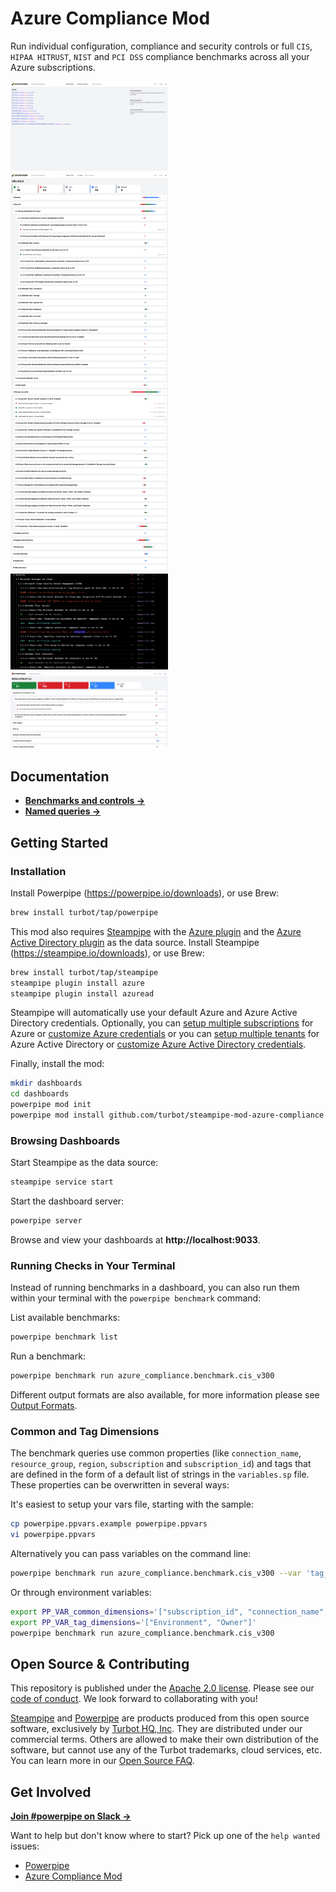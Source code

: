 # Azure Compliance Mod

Run individual configuration, compliance and security controls or full `CIS`, `HIPAA HITRUST`, `NIST` and `PCI DSS` compliance benchmarks across all your Azure subscriptions.

<img src="https://raw.githubusercontent.com/turbot/steampipe-mod-azure-compliance/main/docs/azure_compliance_dashboard.png" width="50%" type="thumbnail"/>
<img src="https://raw.githubusercontent.com/turbot/steampipe-mod-azure-compliance/main/docs/azure_cis_v300_dashboard.png" width="50%" type="thumbnail"/>
<img src="https://raw.githubusercontent.com/turbot/steampipe-mod-azure-compliance/main/docs/azure_cis_v300_console.png" width="50%" type="thumbnail"/>
<img src="https://raw.githubusercontent.com/turbot/steampipe-mod-azure-compliance/main/docs/azure_hipaa_hitrust_dashboard.png" width="50%" type="thumbnail"/>

## Documentation

- **[Benchmarks and controls →](https://hub.powerpipe.io/mods/turbot/azure_compliance/controls)**
- **[Named queries →](https://hub.powerpipe.io/mods/turbot/azure_compliance/queries)**

## Getting Started

### Installation

Install Powerpipe (https://powerpipe.io/downloads), or use Brew:

```sh
brew install turbot/tap/powerpipe
```

This mod also requires [Steampipe](https://steampipe.io) with the [Azure plugin](https://hub.steampipe.io/plugins/turbot/azure) and the [Azure Active Directory plugin](https://hub.steampipe.io/plugins/turbot/azuread) as the data source. Install Steampipe (https://steampipe.io/downloads), or use Brew:

```sh
brew install turbot/tap/steampipe
steampipe plugin install azure
steampipe plugin install azuread
```

Steampipe will automatically use your default Azure and Azure Active Directory credentials. Optionally, you can [setup multiple subscriptions](https://hub.steampipe.io/plugins/turbot/azure#multi-subscription-connections) for Azure or [customize Azure credentials](https://hub.steampipe.io/plugins/turbot/azure#configuring-azure-credentials) or you can [setup multiple tenants](https://hub.steampipe.io/plugins/turbot/azuread#multi-tenant-connections) for Azure Active Directory or [customize Azure Active Directory credentials](https://hub.steampipe.io/plugins/turbot/azuread#configuring-azure-active-directory-credentials).


Finally, install the mod:

```sh
mkdir dashboards
cd dashboards
powerpipe mod init
powerpipe mod install github.com/turbot/steampipe-mod-azure-compliance
```

### Browsing Dashboards

Start Steampipe as the data source:

```sh
steampipe service start
```

Start the dashboard server:

```sh
powerpipe server
```

Browse and view your dashboards at **http://localhost:9033**.

### Running Checks in Your Terminal

Instead of running benchmarks in a dashboard, you can also run them within your
terminal with the `powerpipe benchmark` command:

List available benchmarks:

```sh
powerpipe benchmark list
```

Run a benchmark:

```sh
powerpipe benchmark run azure_compliance.benchmark.cis_v300
```

Different output formats are also available, for more information please see
[Output Formats](https://powerpipe.io/docs/reference/cli/benchmark#output-formats).

### Common and Tag Dimensions

The benchmark queries use common properties (like `connection_name`, `resource_group`, `region`, `subscription` and `subscription_id`) and tags that are defined in the form of a default list of strings in the `variables.sp` file. These properties can be overwritten in several ways:

It's easiest to setup your vars file, starting with the sample:

```sh
cp powerpipe.ppvars.example powerpipe.ppvars
vi powerpipe.ppvars
```

Alternatively you can pass variables on the command line:

```sh
powerpipe benchmark run azure_compliance.benchmark.cis_v300 --var 'tag_dimensions=["Environment", "Owner"]'
```

Or through environment variables:

```sh
export PP_VAR_common_dimensions='["subscription_id", "connection_name", "resource_group"]'
export PP_VAR_tag_dimensions='["Environment", "Owner"]'
powerpipe benchmark run azure_compliance.benchmark.cis_v300
```

## Open Source & Contributing

This repository is published under the [Apache 2.0 license](https://www.apache.org/licenses/LICENSE-2.0). Please see our [code of conduct](https://github.com/turbot/.github/blob/main/CODE_OF_CONDUCT.md). We look forward to collaborating with you!

[Steampipe](https://steampipe.io) and [Powerpipe](https://powerpipe.io) are products produced from this open source software, exclusively by [Turbot HQ, Inc](https://turbot.com). They are distributed under our commercial terms. Others are allowed to make their own distribution of the software, but cannot use any of the Turbot trademarks, cloud services, etc. You can learn more in our [Open Source FAQ](https://turbot.com/open-source).

## Get Involved

**[Join #powerpipe on Slack →](https://turbot.com/community/join)**

Want to help but don't know where to start? Pick up one of the `help wanted` issues:

- [Powerpipe](https://github.com/turbot/powerpipe/labels/help%20wanted)
- [Azure Compliance Mod](https://github.com/turbot/steampipe-mod-azure-compliance/labels/help%20wanted)
